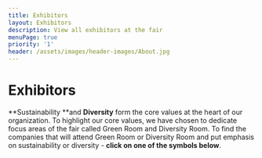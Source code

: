 ```yaml
---
title: Exhibitors
layout: Exhibitors
description: View all exhibitors at the fair
menuPage: true
priority: '1'
header: /assets/images/header-images/About.jpg
---
```

# Exhibitors

**Sustainability **and **Diversity** form the core values at the heart of our organization. To highlight our core values, we have chosen to dedicate focus areas of the fair called Green Room and Diversity Room. To find the companies that will attend Green Room or Diversity Room and put emphasis on sustainability or diversity - **click on one of the symbols below**.

